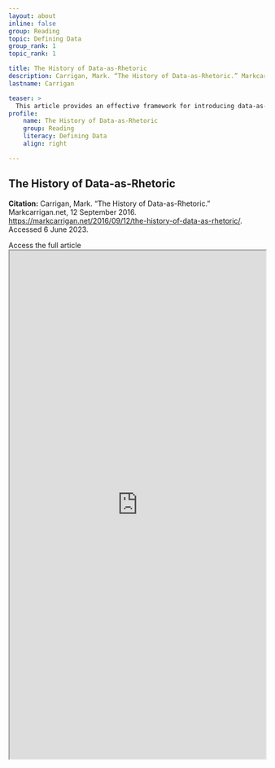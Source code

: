 ```yaml
---
layout: about
inline: false
group: Reading
topic: Defining Data
group_rank: 1
topic_rank: 1

title: The History of Data-as-Rhetoric
description: Carrigan, Mark. “The History of Data-as-Rhetoric.” Markcarrigan.net, 12 September 2016. https://markcarrigan.net/2016/09/12/the-history-of-data-as-rhetoric/. Accessed 6 June 2023.
lastname: Carrigan

teaser: >
  This article provides an effective framework for introducing data-as-rhetoric.
profile:
    name: The History of Data-as-Rhetoric
    group: Reading
    literacy: Defining Data
    align: right

---
```


<link rel="stylesheet" href="https://cdn.jsdelivr.net/npm/@shoelace-style/shoelace@2.5.2/cdn/themes/light.css" />
<script type="module" src="https://cdn.jsdelivr.net/npm/@shoelace-style/shoelace@2.5.2/cdn/shoelace.js" ></script>

## The History of Data-as-Rhetoric

**Citation:** Carrigan, Mark. “The History of Data-as-Rhetoric.” Markcarrigan.net, 12 September 2016. https://markcarrigan.net/2016/09/12/the-history-of-data-as-rhetoric/. Accessed 6 June 2023.

<div>
  <sl-button-group label="Alignment">
  <sl-button href="https://markcarrigan.net/2016/09/12/the-history-of-data-as-rhetoric/">Access the full article</sl-button>
</sl-button-group>
</div>

<iframe width="100%" height="1000" src="https://markcarrigan.net/2016/09/12/the-history-of-data-as-rhetoric/" allowfullscreen>iFrame HERE</iframe>
